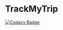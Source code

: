 # TrackMyTrip

[![Codacy Badge](https://api.codacy.com/project/badge/Grade/2c9708a9d7cd457a8f73319ba89ddde5)](https://app.codacy.com/gh/99002460/TrackMyTrip?utm_source=github.com&utm_medium=referral&utm_content=99002460/TrackMyTrip&utm_campaign=Badge_Grade)
